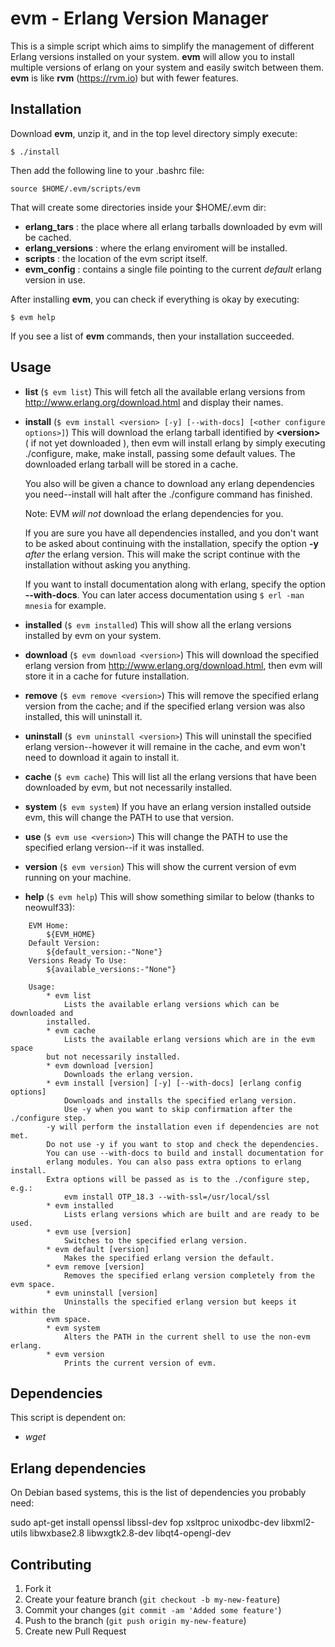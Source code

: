 # evm - Erlang Version Manager

This is a simple script which aims to simplify the management of different Erlang versions installed on your system. **evm** will allow you to install multiple versions of erlang on your system and easily switch between them. **evm** is like **rvm** (<https://rvm.io>) but with fewer features.

## Installation

Download **evm**, unzip it, and in the top level directory simply execute:

    $ ./install

Then add the following line to your .bashrc file:

    source $HOME/.evm/scripts/evm

That will create some directories inside your $HOME/.evm dir:

- **erlang_tars** : the place where all erlang tarballs downloaded by evm will be cached.
- **erlang_versions** : where the erlang enviroment will be installed.
- **scripts** : the location of the evm script itself.
- **evm_config** : contains a single file pointing to the current _default_ erlang version in use.

After installing **evm**, you can check if everything is okay by executing:

    $ evm help

If you see a list of **evm** commands, then your installation succeeded.

## Usage

- **list** (`$ evm list`)
    This will fetch all the available erlang versions from <http://www.erlang.org/download.html> and display their names.
- **install** (`$ evm install <version> [-y] [--with-docs] [<other configure options>]`)
    This will download the erlang tarball identified by **\<version\>** ( if not yet downloaded ), then evm will install erlang by simply executing ./configure, make, make install, passing some default values.  The downloaded erlang tarball will be stored in a cache.

    You also will be given a chance to download any erlang dependencies you need--install will halt after the ./configure command has finished.

    Note: EVM *will not* download the erlang dependencies for you.
    
    If you are sure you have all dependencies installed, and you don't want to be asked about continuing with the installation, specify the option **-y** *after* the erlang version. This will make the script continue with the installation without asking you anything.
    
   If you want to install documentation along with erlang, specify the option **--with-docs**. You can later access documentation using `$ erl -man mnesia` for example.
- **installed** (`$ evm installed`)
    This will show all the erlang versions installed by evm on your system.

- **download** (`$ evm download <version>`)
    This will download the specified erlang version from <http://www.erlang.org/download.html>, then evm will store it in a cache for future installation.

- **remove** (`$ evm remove <version>`)
    This will remove the specified erlang version from the cache; and if the specified erlang version was also installed, this will uninstall it.

- **uninstall** (`$ evm uninstall <version>`)
    This will uninstall the specified erlang version--however it will remaine in the cache, and evm won't need to download it again to install it.

- **cache** (`$ evm cache`)
    This will list all the erlang versions that have been downloaded by evm, but not necessarily installed.

- **system** (`$ evm system`)
    If you have an erlang version installed outside evm, this will change the PATH to use that version.

- **use** (`$ evm use <version>`)
    This will change the PATH to use the specified erlang version--if it was installed.

- **version** (`$ evm version`)
    This will show the current version of evm running on your machine.

- **help** (`$ evm help`)
    This will show something similar to below (thanks to neowulf33):

```
    EVM Home:
        ${EVM_HOME}
    Default Version:
        ${default_version:-"None"}
    Versions Ready To Use:
        ${available_versions:-"None"}

    Usage:
        * evm list
            Lists the available erlang versions which can be downloaded and 
	    installed.
        * evm cache
            Lists the available erlang versions which are in the evm space 
	    but not necessarily installed.
        * evm download [version]
            Downloads the erlang version.
        * evm install [version] [-y] [--with-docs] [erlang config options]
            Downloads and installs the specified erlang version.
            Use -y when you want to skip confirmation after the ./configure step.
	    -y will perform the installation even if dependencies are not met.  
	    Do not use -y if you want to stop and check the dependencies.  
	    You can use --with-docs to build and install documentation for 
	    erlang modules. You can also pass extra options to erlang install.
	    Extra options will be passed as is to the ./configure step, e.g.:
	        evm install OTP_18.3 --with-ssl=/usr/local/ssl
        * evm installed
            Lists erlang versions which are built and are ready to be used.
        * evm use [version]
            Switches to the specified erlang version.
        * evm default [version]
            Makes the specified erlang version the default.
        * evm remove [version]
            Removes the specified erlang version completely from the evm space.
        * evm uninstall [version]
            Uninstalls the specified erlang version but keeps it within the 
	    evm space.
        * evm system
            Alters the PATH in the current shell to use the non-evm erlang.
        * evm version
            Prints the current version of evm.
```


## Dependencies

This script is dependent on:

- *wget*

## Erlang dependencies

On Debian based systems, this is the list of dependencies you probably need:

   sudo apt-get install openssl libssl-dev fop xsltproc unixodbc-dev libxml2-utils libwxbase2.8 libwxgtk2.8-dev libqt4-opengl-dev

## Contributing

1. Fork it
2. Create your feature branch (`git checkout -b my-new-feature`)
3. Commit your changes (`git commit -am 'Added some feature'`)
4. Push to the branch (`git push origin my-new-feature`)
5. Create new Pull Request
